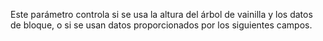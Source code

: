 Este parámetro controla si se usa la altura del árbol de vainilla y los datos de bloque, o si se usan datos proporcionados por los siguientes campos.